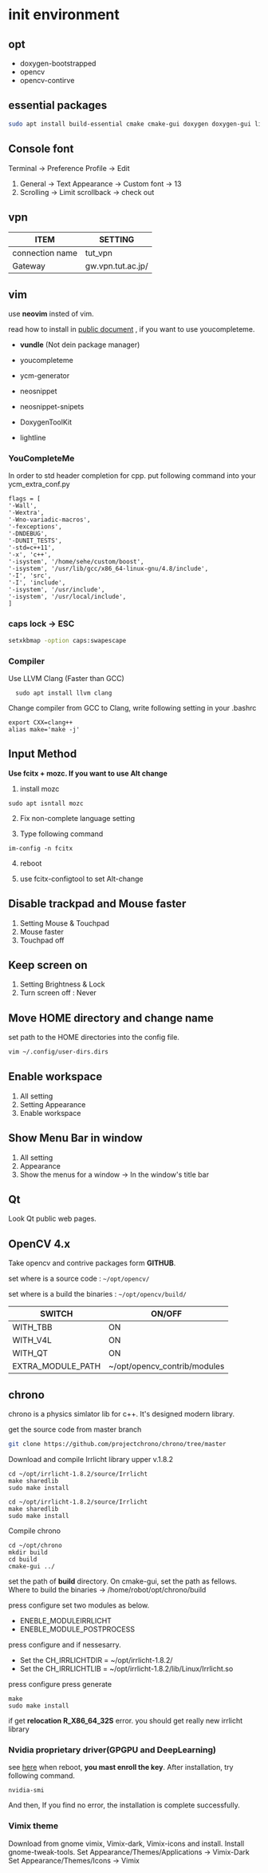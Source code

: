# init environment

## opt

- doxygen-bootstrapped
- opencv 
- opencv-contirve

## essential packages

```sh
sudo apt install build-essential cmake cmake-gui doxygen doxygen-gui libboost-all-dev git
```

## Console font

Terminal -> Preference
Profile -> Edit

1. General -> Text Appearance -> Custom font -> 13
2. Scrolling -> Limit scrollback -> check out

## vpn

| ITEM            | SETTING           |
| --------------- | ----------------- |
| connection name | tut_vpn           |
| Gateway         | gw.vpn.tut.ac.jp/ |

## vim

use **neovim** insted of vim.

read how to install in [public document](https://github.com/neovim/neovim/wiki/Installing-Neovim) , if you want to use youcompleteme.

- **vundle** (Not dein package manager)

- youcompleteme

- ycm-generator

- neosnippet

- neosnippet-snipets

- DoxygenToolKit

- lightline

### YouCompleteMe

In order to std header completion for cpp. put following command into your ycm_extra_conf.py

```
flags = [
'-Wall',
'-Wextra',
'-Wno-variadic-macros',
'-fexceptions',
'-DNDEBUG',
'-DUNIT_TESTS',
'-std=c++11',
'-x', 'c++',
'-isystem', '/home/sehe/custom/boost',
'-isystem', '/usr/lib/gcc/x86_64-linux-gnu/4.8/include',
'-I', 'src',
'-I', 'include',
'-isystem', '/usr/include',
'-isystem', '/usr/local/include',
]
```




### caps lock -> ESC

```sh
setxkbmap -option caps:swapescape
```

### Compiler
Use LLVM Clang (Faster than GCC)
```
  sudo apt install llvm clang
```
Change compiler from GCC to Clang, write following setting in your .bashrc
```
export CXX=clang++
alias make='make -j'
```

## Input Method

**Use fcitx + mozc. If you want to use Alt change**

1. install mozc
  ```
  sudo apt isntall mozc
  ```

2. Fix non-complete language setting

3. Type following command
  ```
  im-config -n fcitx
  ```

4. reboot

5. use fcitx-configtool to set Alt-change

## Disable trackpad and Mouse faster

1. Setting Mouse & Touchpad
2. Mouse faster
3. Touchpad off

## Keep screen on

1. Setting Brightness & Lock
2. Turn screen off : Never

## Move HOME directory and change name

set path to the HOME directories into the config file.

```sh
vim ~/.config/user-dirs.dirs
```

## Enable workspace

1. All setting
2. Setting Appearance
3. Enable workspace

## Show Menu Bar in window

1. All setting
2. Appearance
3. Show the menus for a window -> In the window's title bar

## Qt

Look Qt public web pages.

## OpenCV 4.x

Take opencv and contrive packages form **GITHUB**.

set where is a source code : `~/opt/opencv/`

set where is a build the binaries : `~/opt/opencv/build/`

| SWITCH            | ON/OFF                       |
| ----------------- | ---------------------------- |
| WITH_TBB          | ON                           |
| WITH_V4L          | ON                           |
| WITH_QT           | ON                           |
| EXTRA_MODULE_PATH | ~/opt/opencv_contrib/modules |

## chrono

chrono is a physics simlator lib for c++. It's designed modern library.

get the source code from master branch

```sh
git clone https://github.com/projectchrono/chrono/tree/master
```

Download and compile Irrlicht library upper v.1.8.2

```
cd ~/opt/irrlicht-1.8.2/source/Irrlicht
make sharedlib
sudo make install
```

```
cd ~/opt/irrlicht-1.8.2/source/Irrlicht
make sharedlib
sudo make install
```

Compile chrono

```
cd ~/opt/chrono
mkdir build
cd build
cmake-gui ../
```

set the path of **build** directory.
On cmake-gui, set the path as fellows.
Where to build the binaries -> /home/robot/opt/chrono/build

press configure
set two modules as below.

- ENEBLE_MODULEIRRLICHT
- ENEBLE_MODULE_POSTPROCESS

press configure
and if nessesarry.

- Set the CH_IRRLICHTDIR = ~/opt/irrlicht-1.8.2/
- Set the CH_IRRLICHTLIB = ~/opt/irrlicht-1.8.2/lib/Linux/Irrlicht.so

press configure
press generate

```
make 
sudo make install
```

if get **relocation R_X86_64_32S** error.
you should get really new irrlicht library

### Nvidia proprietary driver(GPGPU and DeepLearning)

see [here](http://gihyo.jp/admin/serial/01/ubuntu-recipe/0454?page=2)
when reboot, **you mast enroll the key**.
After installation, try following command.

```shell
nvidia-smi
```

And then, If you find no error, the installation is complete successfully.

### Vimix theme

Download from gnome vimix, Vimix-dark, Vimix-icons and install.
Install gnome-tweak-tools.
Set Appearance/Themes/Applications -> Vimix-Dark
Set Appearance/Themes/Icons -> Vimix 



